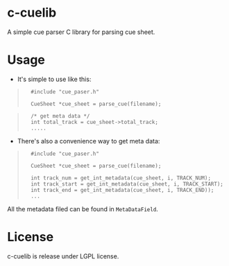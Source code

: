 c-cuelib
========

A simple cue parser C library for parsing cue sheet.

Usage
=====
* It's simple to use like this:
>		#include "cue_paser.h"
>		
>		CueSheet *cue_sheet = parse_cue(filename);

>		/* get meta data */
>		int total_track = cue_sheet->total_track;
>		.....

* There's also a convenience way to get meta data:
>		#include "cue_paser.h"
>		
>		CueSheet *cue_sheet = parse_cue(filename);
>		
>		int track_num = get_int_metadata(cue_sheet, i, TRACK_NUM);
>		int track_start = get_int_metadata(cue_sheet, i, TRACK_START);
>		int track_end = get_int_metadata(cue_sheet, i, TRACK_END));
>		...
All the metadata filed can be found in `MetaDataField`.

License
=======
c-cuelib is release under LGPL license.

